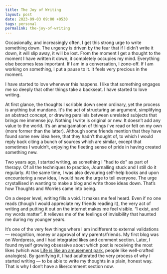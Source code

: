 ```yaml
---
title: The Joy of Writing
layout: post
date: 2023-09-03 09:00 +0530
tags: personal
permalink: the-joy-of-writing
---
```


Occasionally, and increasingly often, I get this strong urge to write something down. The urgency is driven by the fear that if I didn’t write it down, it will slip away, it will be lost. From the moment I get a thought to the moment I have written it down, it completely occupies my mind. Everything else becomes less important. If I am in a conversation, I zone-off. If I am working on something, I put a pause to it. It feels very precious in the moment. 

I have started to love whenever this happens. I like that something engages me so deeply that other things take a backseat. I have started to love writing. 

At first glance, the thoughts I scribble down seem ordinary, yet the process is anything but mundane. It's the act of structuring an argument, simplifying an abstract concept, or drawing parallels between unrelated subjects that brings me immense joy. Nothing I write is original or new. It doesn’t add any value to the world. It’s an amalgamation of things i’ve read or felt on my own (more former than the latter). Although some friends mention that they have found some new idea here, that they hadn’t thought of, to which I would reply back citing a bunch of sources which are similar, except that sometimes I wouldn’t, enjoying the fleeting sense of pride in having created something new. 

Two years ago, I started writing, as something I "had to do" as part of therapy. Of all the techniques to practice, Journalling stuck and I still do it regularly. At the same time, I was also devouring self-help books and upon encountering a new idea, I would have the urge to tell everyone. The urge crystallised in wanting to make a blog and write those ideas down. That’s how Thoughts and Worries came into being.

On a deeper level, writing fills a void. It makes me feel heard. Even if no one reads (though I would appreciate my friends reading it), the very act of writing and putting it out on the internet makes me feel visible. “I exist, and my words matter”. It relieves me of the feelings of invisibility that haunted me during my younger years.

It’s one of the very few things where I am indifferent to external validations — recognition, money or approval of my parents/friends. My first blog was on Wordpress, and I had integrated likes and comment section. Later, I found myself growing obsessive about which post is receiving the most likes (which was [Life is like an amusement park](/life-is-like-an-amusement-park), people like well-crafted analogies). By gamifying it, I had adulterated the very process of why I started writing — to be able to write my thoughts in a plain, honest way. That is why I don’t have a like/comment section now. 